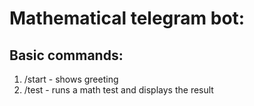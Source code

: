 # Mathematical telegram bot:
## Basic commands:

1. /start - shows greeting
2. /test - runs a math test and displays the result